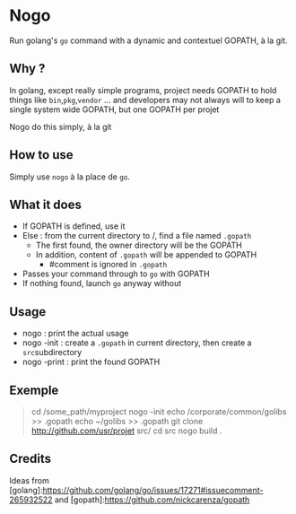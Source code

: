Nogo
======

Run golang's `go` command with a dynamic and contextuel GOPATH, à la git.

Why ?
-------
In golang, except really simple programs, project needs GOPATH to hold things like `bin`,`pkg`,`vendor` ... 
and developers may not always will to keep a single system wide GOPATH, but one GOPATH per projet

Nogo do this simply, à la git

How to use
-------------
Simply use `nogo` à la place de `go`.

What it does
-------------
  - If GOPATH is defined, use it
  - Else : from the current directory to /, find a file named `.gopath`
    - The first found, the owner directory will be the GOPATH
    - In addition, content of `.gopath` will be appended to GOPATH
      - #comment is ignored in `.gopath`
  - Passes your command through to `go` with GOPATH
  - If nothing found, launch `go` anyway without

Usage
-------
 - nogo : print the actual usage
 - nogo -init : create a `.gopath` in current directory, then create a `src`subdirectory
 - nogo -print : print the found GOPATH

Exemple
-------
 > cd /some_path/myproject
 > nogo -init
 > echo /corporate/common/golibs >> .gopath
 > echo ~/golibs >> .gopath
 > git clone http://github.com/usr/projet src/
 > cd src
 > nogo build .

Credits
-------
Ideas from [golang]:https://github.com/golang/go/issues/17271#issuecomment-265932522 and [gopath]:https://github.com/nickcarenza/gopath
